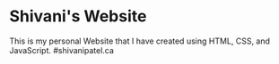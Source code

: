 # Shivani's Website
This is my personal Website that I have created using HTML, CSS, and JavaScript. 
#shivanipatel.ca
